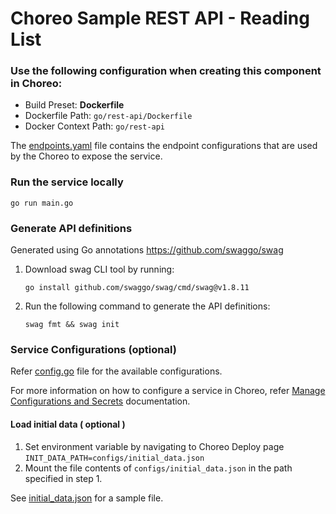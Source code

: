 # Choreo Sample REST API - Reading List

### Use the following configuration when creating this component in Choreo:

- Build Preset: **Dockerfile**
- Dockerfile Path: `go/rest-api/Dockerfile`
- Docker Context Path: `go/rest-api`

The [endpoints.yaml](.choreo/endpoints.yaml) file contains the endpoint configurations that are used by the Choreo to expose the service.

### Run the service locally

```shell
go run main.go
```

### Generate API definitions

Generated using Go annotations https://github.com/swaggo/swag

1. Download swag CLI tool by running: 
    ```shell
    go install github.com/swaggo/swag/cmd/swag@v1.8.11
    ```

2. Run the following command to generate the API definitions:
    ```shell
    swag fmt && swag init
    ```

### Service Configurations (optional)

Refer [config.go](internal/config/config.go) file for the available configurations.

For more information on how to configure a service in Choreo, refer [Manage Configurations and Secrets](https://wso2.com/choreo/docs/deploy/devops/configs-and-secrets/) documentation.

#### Load initial data ( optional )

1. Set environment variable by navigating to Choreo Deploy page `INIT_DATA_PATH=configs/initial_data.json`
2. Mount the file contents of `configs/initial_data.json` in the path specified in step 1.

See [initial_data.json](configs/initial_data.json) for a sample file.
